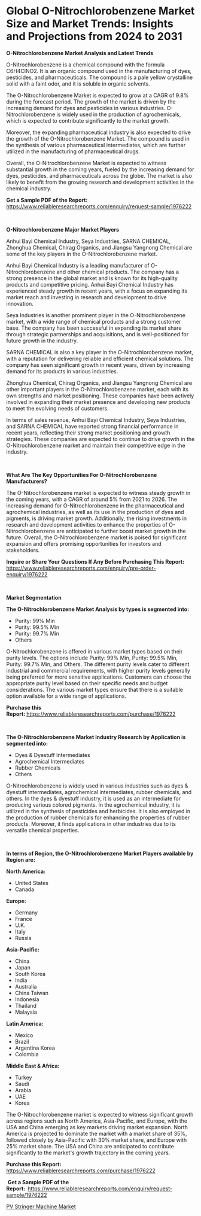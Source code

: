 <p><h1>Global O-Nitrochlorobenzene Market Size and Market Trends: Insights and Projections from 2024 to 2031</h1></p><p><strong>O-Nitrochlorobenzene Market Analysis and Latest Trends</strong></p>
<p><p>O-Nitrochlorobenzene is a chemical compound with the formula C6H4ClNO2. It is an organic compound used in the manufacturing of dyes, pesticides, and pharmaceuticals. The compound is a pale yellow crystalline solid with a faint odor, and it is soluble in organic solvents.</p><p>The O-Nitrochlorobenzene Market is expected to grow at a CAGR of 9.8% during the forecast period. The growth of the market is driven by the increasing demand for dyes and pesticides in various industries. O-Nitrochlorobenzene is widely used in the production of agrochemicals, which is expected to contribute significantly to the market growth.</p><p>Moreover, the expanding pharmaceutical industry is also expected to drive the growth of the O-Nitrochlorobenzene Market. The compound is used in the synthesis of various pharmaceutical intermediates, which are further utilized in the manufacturing of pharmaceutical drugs.</p><p>Overall, the O-Nitrochlorobenzene Market is expected to witness substantial growth in the coming years, fueled by the increasing demand for dyes, pesticides, and pharmaceuticals across the globe. The market is also likely to benefit from the growing research and development activities in the chemical industry.</p></p>
<p><strong>Get a Sample PDF of the Report:&nbsp;</strong> <a href="https://www.reliableresearchreports.com/enquiry/request-sample/1976222">https://www.reliableresearchreports.com/enquiry/request-sample/1976222</a></p>
<p>&nbsp;</p>
<p><strong>O-Nitrochlorobenzene Major Market Players</strong></p>
<p><p>Anhui Bayi Chemical Industry, Seya Industries, SARNA CHEMICAL, Zhonghua Chemical, Chirag Organics, and Jiangsu Yangnong Chemical are some of the key players in the O-Nitrochlorobenzene market.</p><p>Anhui Bayi Chemical Industry is a leading manufacturer of O-Nitrochlorobenzene and other chemical products. The company has a strong presence in the global market and is known for its high-quality products and competitive pricing. Anhui Bayi Chemical Industry has experienced steady growth in recent years, with a focus on expanding its market reach and investing in research and development to drive innovation.</p><p>Seya Industries is another prominent player in the O-Nitrochlorobenzene market, with a wide range of chemical products and a strong customer base. The company has been successful in expanding its market share through strategic partnerships and acquisitions, and is well-positioned for future growth in the industry.</p><p>SARNA CHEMICAL is also a key player in the O-Nitrochlorobenzene market, with a reputation for delivering reliable and efficient chemical solutions. The company has seen significant growth in recent years, driven by increasing demand for its products in various industries.</p><p>Zhonghua Chemical, Chirag Organics, and Jiangsu Yangnong Chemical are other important players in the O-Nitrochlorobenzene market, each with its own strengths and market positioning. These companies have been actively involved in expanding their market presence and developing new products to meet the evolving needs of customers.</p><p>In terms of sales revenue, Anhui Bayi Chemical Industry, Seya Industries, and SARNA CHEMICAL have reported strong financial performance in recent years, reflecting their strong market positioning and growth strategies. These companies are expected to continue to drive growth in the O-Nitrochlorobenzene market and maintain their competitive edge in the industry.</p></p>
<p>&nbsp;</p>
<p><strong>What Are The Key Opportunities For O-Nitrochlorobenzene Manufacturers?</strong></p>
<p><p>The O-Nitrochlorobenzene market is expected to witness steady growth in the coming years, with a CAGR of around 5% from 2021 to 2026. The increasing demand for O-Nitrochlorobenzene in the pharmaceutical and agrochemical industries, as well as its use in the production of dyes and pigments, is driving market growth. Additionally, the rising investments in research and development activities to enhance the properties of O-Nitrochlorobenzene are anticipated to further boost market growth in the future. Overall, the O-Nitrochlorobenzene market is poised for significant expansion and offers promising opportunities for investors and stakeholders.</p></p>
<p><strong>Inquire or Share Your Questions If Any Before Purchasing This Report:</strong> <a href="https://www.reliableresearchreports.com/enquiry/pre-order-enquiry/1976222">https://www.reliableresearchreports.com/enquiry/pre-order-enquiry/1976222</a></p>
<p>&nbsp;</p>
<p><strong>Market Segmentation</strong></p>
<p><strong>The O-Nitrochlorobenzene Market Analysis by types is segmented into:</strong></p>
<p><ul><li>Purity: 99% Min</li><li>Purity: 99.5% Min</li><li>Purity: 99.7% Min</li><li>Others</li></ul></p>
<p><p>O-Nitrochlorobenzene is offered in various market types based on their purity levels. The options include Purity: 99% Min, Purity: 99.5% Min, Purity: 99.7% Min, and Others. The different purity levels cater to different industrial and commercial requirements, with higher purity levels generally being preferred for more sensitive applications. Customers can choose the appropriate purity level based on their specific needs and budget considerations. The various market types ensure that there is a suitable option available for a wide range of applications.</p></p>
<p><strong>Purchase this Report:&nbsp;</strong><a href="https://www.reliableresearchreports.com/purchase/1976222">https://www.reliableresearchreports.com/purchase/1976222</a></p>
<p>&nbsp;</p>
<p><strong>The O-Nitrochlorobenzene Market Industry Research by Application is segmented into:</strong></p>
<p><ul><li>Dyes & Dyestuff Intermediates</li><li>Agrochemical Intermediates</li><li>Rubber Chemicals</li><li>Others</li></ul></p>
<p><p>O-Nitrochlorobenzene is widely used in various industries such as dyes & dyestuff intermediates, agrochemical intermediates, rubber chemicals, and others. In the dyes & dyestuff industry, it is used as an intermediate for producing various colored pigments. In the agrochemical industry, it is utilized in the synthesis of pesticides and herbicides. It is also employed in the production of rubber chemicals for enhancing the properties of rubber products. Moreover, it finds applications in other industries due to its versatile chemical properties.</p></p>
<p>&nbsp;</p>
<p><strong>In terms of Region, the O-Nitrochlorobenzene Market Players available by Region are:</strong></p>
<p>
    <p> <strong> North America: </strong>
        <ul>
            <li>United States</li>
            <li>Canada</li>
        </ul>
        </p> 
    <p> <strong> Europe: </strong>
        <ul>
            <li>Germany</li>
            <li>France</li>
            <li>U.K.</li>
            <li>Italy</li>
            <li>Russia</li>
        </ul>
        </p> 
    <p> <strong> Asia-Pacific: </strong>
        <ul>
            <li>China</li>
            <li>Japan</li>
            <li>South Korea</li>
            <li>India</li>
            <li>Australia</li>
            <li>China Taiwan</li>
            <li>Indonesia</li>
            <li>Thailand</li>
            <li>Malaysia</li>
        </ul>
        </p> 
    <p> <strong> Latin America: </strong>
        <ul>
            <li>Mexico</li>
            <li>Brazil</li>
            <li>Argentina Korea</li>
            <li>Colombia</li>
        </ul>
        </p> 
    <p> <strong> Middle East & Africa: </strong>
        <ul>
            <li>Turkey</li>
            <li>Saudi</li>
            <li>Arabia</li>
            <li>UAE</li>
            <li>Korea</li>
        </ul>
    </p>
    </p>
<p><p>The O-Nitrochlorobenzene market is expected to witness significant growth across regions such as North America, Asia-Pacific, and Europe, with the USA and China emerging as key markets driving market expansion. North America is projected to dominate the market with a market share of 35%, followed closely by Asia-Pacific with 30% market share, and Europe with 25% market share. The USA and China are anticipated to contribute significantly to the market's growth trajectory in the coming years.</p></p>
<p><strong>Purchase this Report: </strong><a href="https://www.reliableresearchreports.com/purchase/1976222">https://www.reliableresearchreports.com/purchase/1976222</a></p>
<p>&nbsp;<strong>Get a Sample PDF of the Report:&nbsp;&nbsp;</strong><a href="https://www.reliableresearchreports.com/enquiry/request-sample/1976222">https://www.reliableresearchreports.com/enquiry/request-sample/1976222</a></p>
<p><strong></strong></p>
<p><p><a href="https://carnation-joke-41f.notion.site/PV-Stringer-Machine-Market-Size-Share-Trends-Analysis-Report-By-Material-By-Type-By-End-user-B-8439e3185eb645b7831a572b15c6021c">PV Stringer Machine Market</a></p></p>